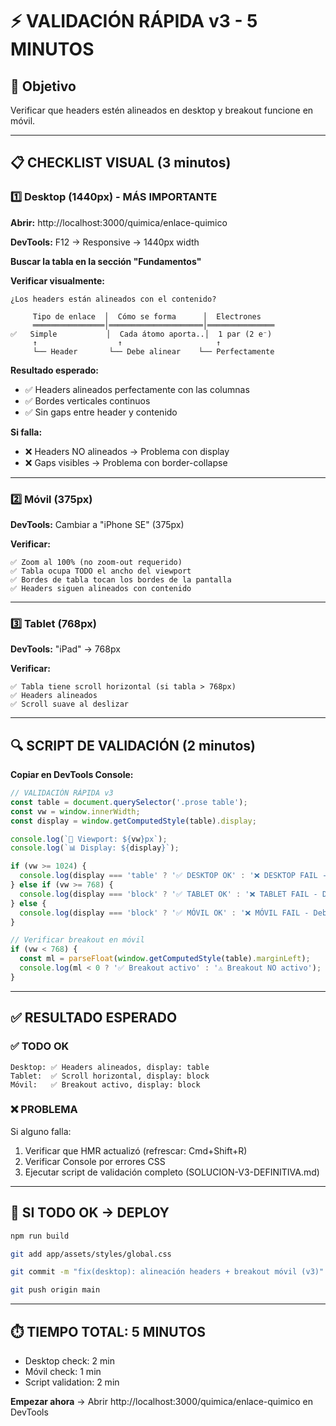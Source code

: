 # ⚡ VALIDACIÓN RÁPIDA v3 - 5 MINUTOS

## 🎯 Objetivo
Verificar que headers estén alineados en desktop y breakout funcione en móvil.

---

## 📋 CHECKLIST VISUAL (3 minutos)

### 1️⃣ Desktop (1440px) - MÁS IMPORTANTE

**Abrir:** http://localhost:3000/quimica/enlace-quimico

**DevTools:** F12 → Responsive → 1440px width

**Buscar la tabla en la sección "Fundamentos"**

**Verificar visualmente:**

```
¿Los headers están alineados con el contenido?

     Tipo de enlace  │  Cómo se forma      │  Electrones
     ════════════════│═════════════════════│═══════════════
✅   Simple           │  Cada átomo aporta..│  1 par (2 e⁻)
     ↑                  ↑                     ↑
     └── Header       └── Debe alinear    └── Perfectamente
```

**Resultado esperado:**
- ✅ Headers alineados perfectamente con las columnas
- ✅ Bordes verticales continuos
- ✅ Sin gaps entre header y contenido

**Si falla:**
- ❌ Headers NO alineados → Problema con display
- ❌ Gaps visibles → Problema con border-collapse

---

### 2️⃣ Móvil (375px)

**DevTools:** Cambiar a "iPhone SE" (375px)

**Verificar:**
```
✅ Zoom al 100% (no zoom-out requerido)
✅ Tabla ocupa TODO el ancho del viewport
✅ Bordes de tabla tocan los bordes de la pantalla
✅ Headers siguen alineados con contenido
```

---

### 3️⃣ Tablet (768px)

**DevTools:** "iPad" → 768px

**Verificar:**
```
✅ Tabla tiene scroll horizontal (si tabla > 768px)
✅ Headers alineados
✅ Scroll suave al deslizar
```

---

## 🔍 SCRIPT DE VALIDACIÓN (2 minutos)

**Copiar en DevTools Console:**

```javascript
// VALIDACIÓN RÁPIDA v3
const table = document.querySelector('.prose table');
const vw = window.innerWidth;
const display = window.getComputedStyle(table).display;

console.log(`📐 Viewport: ${vw}px`);
console.log(`📊 Display: ${display}`);

if (vw >= 1024) {
  console.log(display === 'table' ? '✅ DESKTOP OK' : '❌ DESKTOP FAIL - Debería ser "table"');
} else if (vw >= 768) {
  console.log(display === 'block' ? '✅ TABLET OK' : '❌ TABLET FAIL - Debería ser "block"');
} else {
  console.log(display === 'block' ? '✅ MÓVIL OK' : '❌ MÓVIL FAIL - Debería ser "block"');
}

// Verificar breakout en móvil
if (vw < 768) {
  const ml = parseFloat(window.getComputedStyle(table).marginLeft);
  console.log(ml < 0 ? '✅ Breakout activo' : '⚠️ Breakout NO activo');
}
```

---

## ✅ RESULTADO ESPERADO

### ✅ TODO OK
```
Desktop: ✅ Headers alineados, display: table
Tablet:  ✅ Scroll horizontal, display: block
Móvil:   ✅ Breakout activo, display: block
```

### ❌ PROBLEMA
Si alguno falla:
1. Verificar que HMR actualizó (refrescar: Cmd+Shift+R)
2. Verificar Console por errores CSS
3. Ejecutar script de validación completo (SOLUCION-V3-DEFINITIVA.md)

---

## 🚀 SI TODO OK → DEPLOY

```bash
npm run build

git add app/assets/styles/global.css

git commit -m "fix(desktop): alineación headers + breakout móvil (v3)"

git push origin main
```

---

## ⏱️ TIEMPO TOTAL: 5 MINUTOS

- Desktop check: 2 min
- Móvil check: 1 min  
- Script validation: 2 min

**Empezar ahora** → Abrir http://localhost:3000/quimica/enlace-quimico en DevTools
